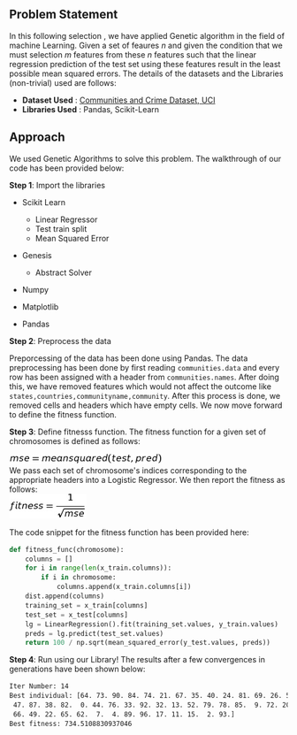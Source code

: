## Problem Statement

In this following selection , we have applied Genetic algorithm in the field of machine Learning. Given a set of feaures <i>n</i> and given the condition that we must selection <i>m</i> features from these <i>n</i> features such that the linear regression prediction of the test set using these features result in the least possible mean squared errors. The details of the datasets and the Libraries (non-trivial) used are follows:

- <b>Dataset Used</b> : <a href="http://archive.ics.uci.edu/ml/datasets/communities+and+crime"> Communities and Crime Dataset, UCI </a>
- <b>Libraries Used</b> : Pandas, Scikit-Learn

## Approach

We used Genetic Algorithms to solve this problem. The walkthrough of our code has been provided below:

<b>Step 1</b>: Import the libraries

- Scikit Learn
  - Linear Regressor
  - Test train split
  - Mean Squared Error

- Genesis
  - Abstract Solver

- Numpy
- Matplotlib
- Pandas

<b>Step 2</b>: Preprocess the data

Preporcessing of the data has been done using Pandas. The data preprocessing has been done by first reading ```communities.data``` and every row has been assigned with a header 
from ```communities.names```. After doing this, we have removed features which would not affect the outcome like ```states,countries,communityname,community```. After this process
is done, we removed cells and headers which have empty cells. We now move forward to define the fitness function.

<b>Step 3</b>: Define fitnesss function. The fitness function for a given set of chromosomes is defined as follows:

![alt text](mse.png "Mean Squared Error")
\
We pass each set of chromosome's indices corresponding to the appropriate headers into a Logistic Regressor. We then report the fitness as follows:
\
![alt text](fitness.png "fitness")


The code snippet for the fitness function has been provided here:

```python
def fitness_func(chromosome):
    columns = []
    for i in range(len(x_train.columns)):
        if i in chromosome:
            columns.append(x_train.columns[i])
    dist.append(columns)
    training_set = x_train[columns]
    test_set = x_test[columns]
    lg = LinearRegression().fit(training_set.values, y_train.values)
    preds = lg.predict(test_set.values)
    return 100 / np.sqrt(mean_squared_error(y_test.values, preds))
 ```
 
<b>Step 4</b>: Run using our Library! The results after a few convergences in generations have been shown below:

```bash
Iter Number: 14
Best individual: [64. 73. 90. 84. 74. 21. 67. 35. 40. 24. 81. 69. 26. 55. 25. 68. 57. 59.
 47. 87. 38. 82.  0. 44. 76. 33. 92. 32. 13. 52. 79. 78. 85.  9. 72. 20.
 66. 49. 22. 65. 62.  7.  4. 89. 96. 17. 11. 15.  2. 93.]
Best fitness: 734.5108830937046
```
